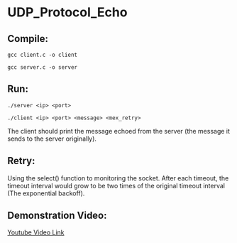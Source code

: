 # UDP_Protocol_Echo
## Compile:
```console
gcc client.c -o client
```
```console
gcc server.c -o server
```

## Run:
```console
./server <ip> <port>
```
```console
./client <ip> <port> <message> <mex_retry>
```
The client should print the message echoed from the server (the message it sends to the server originally).

## Retry:
Using the select() function to monitoring the socket. After each timeout, the timeout interval would grow to be two times of the original timeout interval (The exponential backoff).

## Demonstration Video:
[Youtube Video Link](https://www.youtube.com/watch?v=ulBinXVq_wA)
